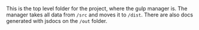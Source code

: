 This is the top level folder for the project, where the gulp manager is. The manager takes all data from `/src` and moves it to `/dist`. There are also docs generated with jsdocs on the `/out` folder.
